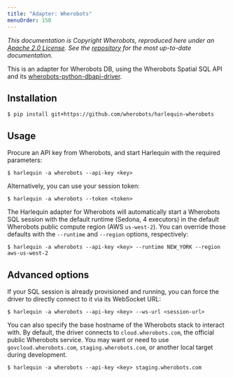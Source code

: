 ```yaml
---
title: "Adapter: Wherobots"
menuOrder: 150
---
```


*This documentation is Copyright Wherobots, reproduced here under an [Apache 2.0 License](https://github.com/wherobots/harlequin-wherobots/blob/main/LICENSE). See the [repository](https://github.com/wherobots/harlequin-wherobots) for the most up-to-date documentation.*

This is an adapter for Wherobots DB, using
the Wherobots Spatial SQL API and its
[wherobots-python-dbapi-driver](https://github.com/wherobots/wherobots-python-dbapi-driver).

## Installation

```
$ pip install git+https://github.com/wherobots/harlequin-wherobots
```

## Usage

Procure an API key from Wherobots, and start Harlequin with the
required parameters:

```
$ harlequin -a wherobots --api-key <key>
```

Alternatively, you can use your session token:

```
$ harlequin -a wherobots --token <token>
```

The Harlequin adapter for Wherobots will automatically start a Wherobots
SQL session with the default runtime (Sedona, 4 executors) in the
default Wherobots public compute region (AWS `us-west-2`). You can
override those defaults with the `--runtime` and `--region` options,
respectively:

```
$ harlequin -a wherobots --api-key <key> --runtime NEW_YORK --region aws-us-west-2
```

## Advanced options

If your SQL session is already provisioned and running, you can force
the driver to directly connect to it via its WebSocket URL:

```
$ harlequin -a wherobots --api-key <key> --ws-url <session-url>
```

You can also specify the base hostname of the Wherobots stack to
interact with. By default, the driver connects to `cloud.wherobots.com`,
the official public Wherobots service. You may want or need to use
`govcloud.wherobots.com`, `staging.wherobots.com`, or another local
target during development.

```
$ harlequin -a wherobots --api-key <key> staging.wherobots.com
```
